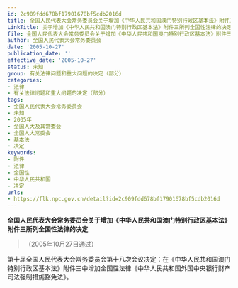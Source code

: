 ```yaml
---
id: 2c909fdd678bf17901678bf5cdb2016d
title: 全国人民代表大会常务委员会关于增加《中华人民共和国澳门特别行政区基本法》附件三所列全国性法律的决定（2005）
LinkTitle: 关于增加《中华人民共和国澳门特别行政区基本法》附件三所列全国性法律的决定（2005）
file: 全国人民代表大会常务委员会关于增加《中华人民共和国澳门特别行政区基本法》附件三所列全国性法律的决定（2005）_2c909fdd678bf17901678bf5cdb2016d.docx
author: 全国人民代表大会常务委员会
date: '2005-10-27'
publication_date: ''
effective_date: '2005-10-27'
status: 未知
group: 有关法律问题和重大问题的决定（部分）
categories:
- 法律
- 有关法律问题和重大问题的决定（部分）
tags:
- 全国人民代表大会常务委员会
- 未知
- 2005年
- 全国人大及其常委会
- 全国人大常委会
- 基本法
- 决定
keywords:
- 附件
- 法律
- 全国性
- 中华人民共和国
- 决定
urls:
- https://flk.npc.gov.cn/detail?id=2c909fdd678bf17901678bf5cdb2016d
---
```


**全国人民代表大会常务委员会关于增加《中华人民共和国澳门特别行政区基本法》附件三所列全国性法律的决定**

> （2005年10月27日通过）

第十届全国人民代表大会常务委员会第十八次会议决定：在《中华人民共和国澳门特别行政区基本法》附件三中增加全国性法律《中华人民共和国外国中央银行财产司法强制措施豁免法》。
